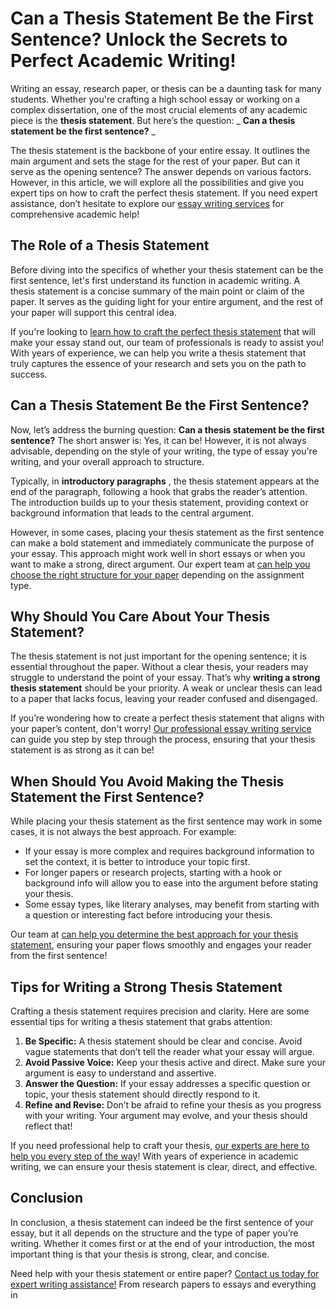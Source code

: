 # Can a Thesis Statement Be the First Sentence? Unlock the Secrets to Perfect Academic Writing!

Writing an essay, research paper, or thesis can be a daunting task for many students. Whether you're crafting a high school essay or working on a complex dissertation, one of the most crucial elements of any academic piece is the **thesis statement**. But here’s the question: _ **Can a thesis statement be the first sentence?** _

The thesis statement is the backbone of your entire essay. It outlines the main argument and sets the stage for the rest of your paper. But can it serve as the opening sentence? The answer depends on various factors. However, in this article, we will explore all the possibilities and give you expert tips on how to craft the perfect thesis statement. If you need expert assistance, don’t hesitate to explore our [essay writing services](https://tinyurl.com/topessay?keyword=can+a+thesis+statement+be+the+first+sentence) for comprehensive academic help!

## The Role of a Thesis Statement

Before diving into the specifics of whether your thesis statement can be the first sentence, let's first understand its function in academic writing. A thesis statement is a concise summary of the main point or claim of the paper. It serves as the guiding light for your entire argument, and the rest of your paper will support this central idea.

If you're looking to [learn how to craft the perfect thesis statement](https://tinyurl.com/topessay?keyword=can+a+thesis+statement+be+the+first+sentence) that will make your essay stand out, our team of professionals is ready to assist you! With years of experience, we can help you write a thesis statement that truly captures the essence of your research and sets you on the path to success.

## Can a Thesis Statement Be the First Sentence?

Now, let’s address the burning question: **Can a thesis statement be the first sentence?** The short answer is: Yes, it can be! However, it is not always advisable, depending on the style of your writing, the type of essay you're writing, and your overall approach to structure.

Typically, in **introductory paragraphs** , the thesis statement appears at the end of the paragraph, following a hook that grabs the reader’s attention. The introduction builds up to your thesis statement, providing context or background information that leads to the central argument.

However, in some cases, placing your thesis statement as the first sentence can make a bold statement and immediately communicate the purpose of your essay. This approach might work well in short essays or when you want to make a strong, direct argument. Our expert team at [can help you choose the right structure for your paper](https://tinyurl.com/topessay?keyword=can+a+thesis+statement+be+the+first+sentence) depending on the assignment type.

## Why Should You Care About Your Thesis Statement?

The thesis statement is not just important for the opening sentence; it is essential throughout the paper. Without a clear thesis, your readers may struggle to understand the point of your essay. That’s why **writing a strong thesis statement** should be your priority. A weak or unclear thesis can lead to a paper that lacks focus, leaving your reader confused and disengaged.

If you’re wondering how to create a perfect thesis statement that aligns with your paper’s content, don't worry! [Our professional essay writing service](https://tinyurl.com/topessay?keyword=can+a+thesis+statement+be+the+first+sentence) can guide you step by step through the process, ensuring that your thesis statement is as strong as it can be!

## When Should You Avoid Making the Thesis Statement the First Sentence?

While placing your thesis statement as the first sentence may work in some cases, it is not always the best approach. For example:

- If your essay is more complex and requires background information to set the context, it is better to introduce your topic first.
- For longer papers or research projects, starting with a hook or background info will allow you to ease into the argument before stating your thesis.
- Some essay types, like literary analyses, may benefit from starting with a question or interesting fact before introducing your thesis.

Our team at [can help you determine the best approach for your thesis statement](https://tinyurl.com/topessay?keyword=can+a+thesis+statement+be+the+first+sentence), ensuring your paper flows smoothly and engages your reader from the first sentence!

## Tips for Writing a Strong Thesis Statement

Crafting a thesis statement requires precision and clarity. Here are some essential tips for writing a thesis statement that grabs attention:

1. **Be Specific:** A thesis statement should be clear and concise. Avoid vague statements that don’t tell the reader what your essay will argue.
2. **Avoid Passive Voice:** Keep your thesis active and direct. Make sure your argument is easy to understand and assertive.
3. **Answer the Question:** If your essay addresses a specific question or topic, your thesis statement should directly respond to it.
4. **Refine and Revise:** Don’t be afraid to refine your thesis as you progress with your writing. Your argument may evolve, and your thesis should reflect that!

If you need professional help to craft your thesis, [our experts are here to help you every step of the way](https://tinyurl.com/topessay?keyword=can+a+thesis+statement+be+the+first+sentence)! With years of experience in academic writing, we can ensure your thesis statement is clear, direct, and effective.

## Conclusion

In conclusion, a thesis statement can indeed be the first sentence of your essay, but it all depends on the structure and the type of paper you’re writing. Whether it comes first or at the end of your introduction, the most important thing is that your thesis is strong, clear, and concise.

Need help with your thesis statement or entire paper? [Contact us today for expert writing assistance!](https://tinyurl.com/topessay?keyword=can+a+thesis+statement+be+the+first+sentence) From research papers to essays and everything in
